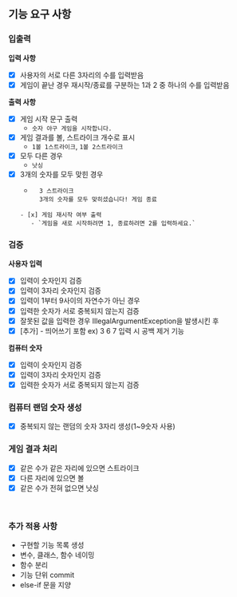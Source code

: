 ## 기능 요구 사항

### 입출력

**입력 사항**

- [x] 사용자의 서로 다른 3자리의 수를 입력받음
- [x] 게임이 끝난 경우 재시작/종료를 구분하는 1과 2 중 하나의 수를 입력받음

**출력 사항**

- [x] 게임 시작 문구 출력
    - `숫자 야구 게임을 시작합니다.`
- [x] 게임 결과를 볼, 스트라이크 개수로 표시
    - `1볼 1스트라이크`, `1볼 2스트라이크`
- [x] 모두 다른 경우
    - `낫싱`
- [x] 3개의 숫자를 모두 맞힌 경우
    - ```
        3 스트라이크
        3개의 숫자를 모두 맞히셨습니다! 게임 종료
     ```
    - [x] 게임 재시작 여부 출력
        - `게임을 새로 시작하려면 1, 종료하려면 2를 입력하세요.`

### 검증

**사용자 입력**

- [x] 입력이 숫자인지 검증
- [x] 입력이 3자리 숫자인지 검증
- [x] 입력이 1부터 9사이의 자연수가 아닌 경우
- [x] 입력한 숫자가 서로 중복되지 않는지 검증
- [x] 잘못된 값을 입력한 경우 IllegalArgumentException을 발생시킨 후
- [x] [추가] - 띄어쓰기 포함 ex) 3 6 7 입력 시 공백 제거 기능

**컴퓨터 숫자**

- [x] 입력이 숫자인지 검증
- [x] 입력이 3자리 숫자인지 검증
- [x] 입력한 숫자가 서로 중복되지 않는지 검증

### 컴퓨터 랜덤 숫자 생성

- [x] 중복되지 않는 랜덤의 숫자 3자리 생성(1~9숫자 사용)

### 게임 결과 처리

- [x] 같은 수가 같은 자리에 있으면 스트라이크
- [x] 다른 자리에 있으면 볼
- [x] 같은 수가 전혀 없으면 낫싱

<br>

### 추가 적용 사항

- 구현할 기능 목록 생성
- 변수, 클래스, 함수 네이밍
- 함수 분리
- 기능 단위 commit
- else-if 문을 지양
